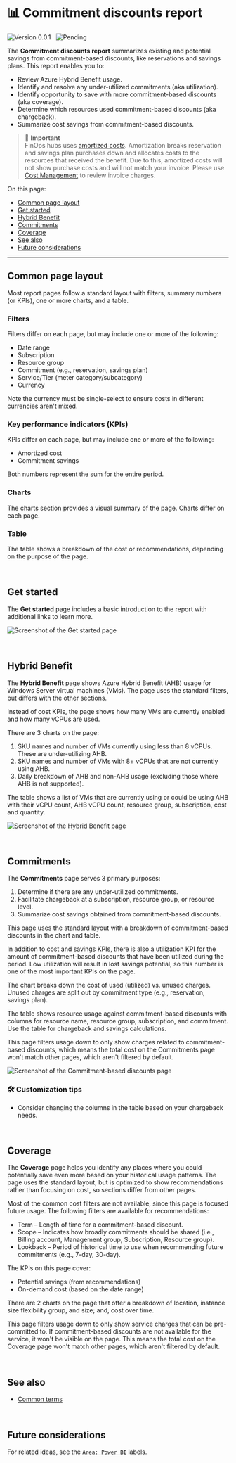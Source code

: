 # 📊 Commitment discounts report

![Version 0.0.1](https://img.shields.io/badge/version-v0.0.1-inactive)
&nbsp;
![Pending](https://img.shields.io/badge/status-pending_release-9900ff)

The **Commitment discounts report** summarizes existing and potential savings from commitment-based discounts, like reservations and savings plans. This report enables you to:

- Review Azure Hybrid Benefit usage.
- Identify and resolve any under-utilized commitments (aka utilization).
- Identify opportunity to save with more commitment-based discounts (aka coverage).
- Determine which resources used commitment-based discounts (aka chargeback).
- Summarize cost savings from commitment-based discounts.

> 🚩 **Important**<br>FinOps hubs uses [amortized costs](https://learn.microsoft.com/azure/cost-management-billing/reservations/reservation-amortization). Amortization breaks reservation and savings plan purchases down and allocates costs to the resources that received the benefit. Due to this, amortized costs will not show purchase costs and will not match your invoice. Please use [Cost Management](https://aka.ms/costmgmt) to review invoice charges.

On this page:

- [Common page layout](#common-page-layout)
- [Get started](#get-started)
- [Hybrid Benefit](#hybrid-benefit)
- [Commitments](#commitments)
- [Coverage](#coverage)
- [See also](#see-also)
- [Future considerations](#future-considerations)

---

## Common page layout

Most report pages follow a standard layout with filters, summary numbers (or KPIs), one or more charts, and a table.

### Filters

Filters differ on each page, but may include one or more of the following:

- Date range
- Subscription
- Resource group
- Commitment (e.g., reservation, savings plan)
- Service/Tier (meter category/subcategory)
- Currency

Note the currency must be single-select to ensure costs in different currencies aren't mixed.

### Key performance indicators (KPIs)

KPIs differ on each page, but may include one or more of the following:

- Amortized cost
- Commitment savings

Both numbers represent the sum for the entire period.

### Charts

The charts section provides a visual summary of the page. Charts differ on each page.

### Table

The table shows a breakdown of the cost or recommendations, depending on the purpose of the page.

<br>

## Get started

The **Get started** page includes a basic introduction to the report with additional links to learn more.

![Screenshot of the Get started page](https://user-images.githubusercontent.com/399533/216883194-47ac6f41-c57f-491b-8b56-dfc2b1ef02f5.png)

<br>

## Hybrid Benefit

<!-- NOTE: This page is duplicated in the cost-summary.md. Please keep both updated at the same time. -->

The **Hybrid Benefit** page shows Azure Hybrid Benefit (AHB) usage for Windows Server virtual machines (VMs). The page uses the standard filters, but differs with the other sections.

Instead of cost KPIs, the page shows how many VMs are currently enabled and how many vCPUs are used.

There are 3 charts on the page:

1. SKU names and number of VMs currently using less than 8 vCPUs. These are under-utilizing AHB.
2. SKU names and number of VMs with 8+ vCPUs that are not currently using AHB.
3. Daily breakdown of AHB and non-AHB usage (excluding those where AHB is not supported).

The table shows a list of VMs that are currently using or could be using AHB with their vCPU count, AHB vCPU count, resource group, subscription, cost and quantity.

![Screenshot of the Hybrid Benefit page](https://user-images.githubusercontent.com/399533/216882954-a83d0c8a-fe6d-4d55-8e8b-45b3df3914a9.png)

<br>

## Commitments

<!-- NOTE: This page is duplicated in the cost-summary.md. Please keep both updated at the same time. -->

The **Commitments** page serves 3 primary purposes:

1. Determine if there are any under-utilized commitments.
2. Facilitate chargeback at a subscription, resource group, or resource level.
3. Summarize cost savings obtained from commitment-based discounts.

This page uses the standard layout with a breakdown of commitment-based discounts in the chart and table.

In addition to cost and savings KPIs, there is also a utilization KPI for the amount of commitment-based discounts that have been utilized during the period. Low utilization will result in lost savings potential, so this number is one of the most important KPIs on the page.

The chart breaks down the cost of used (utilized) vs. unused charges. Unused charges are split out by commitment type (e.g., reservation, savings plan).

The table shows resource usage against commitment-based discounts with columns for resource name, resource group, subscription, and commitment. Use the table for chargeback and savings calculations.

This page filters usage down to only show charges related to commitment-based discounts, which means the total cost on the Commitments page won't match other pages, which aren't filtered by default.

![Screenshot of the Commitment-based discounts page](https://user-images.githubusercontent.com/399533/216882916-bb7ecfa3-d092-4ae2-88e1-7a0425c14dca.png)

### 🛠️ Customization tips

- Consider changing the columns in the table based on your chargeback needs.

<br>

## Coverage

The **Coverage** page helps you identify any places where you could potentially save even more based on your historical usage patterns. The page uses the standard layout, but is optimized to show recommendations rather than focusing on cost, so sections differ from other pages.

Most of the common cost filters are not available, since this page is focused future usage. The following filters are available for recommendations:

- Term – Length of time for a commitment-based discount.
- Scope – Indicates how broadly commitments should be shared (i.e., Billing account, Management group, Subscription, Resource group).
- Lookback – Period of historical time to use when recommending future commitments (e.g., 7-day, 30-day).

The KPIs on this page cover:

- Potential savings (from recommendations)
- On-demand cost (based on the date range)

There are 2 charts on the page that offer a breakdown of location, instance size flexibility group, and size; and, cost over time.

This page filters usage down to only show service charges that can be pre-committed to. If commitment-based discounts are not available for the service, it won't be visible on the page. This means the total cost on the Coverage page won't match other pages, which aren't filtered by default.

<br>

## See also

- [Common terms](./terms.md)

<br>

## Future considerations

For related ideas, see the [`Area: Power BI`](https://github.com/microsoft/cloud-hubs/issues?q=is%3Aissue+is%3Aopen+label%3A%22Area%3A+Power+BI%22) labels.
